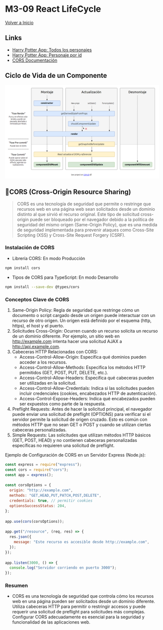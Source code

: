 # M3-09 React LifeCycle

[Volver a Inicio](../README.md)

## Links

- [Harry Potter App: Todos los personajes](https://hp-api.onrender.com/api/characters)
- [Harry Potter App: Personaje por id](https://hp-api.onrender.com/api/character/9e3f7ce4-b9a7-4244-b709-dae5c1f1d4a8)
- [CORS Documentación](https://www.npmjs.com/package/cors)

## Ciclo de Vida de un Componente

<img src="../assets/09-01.png" alt="Life Cycle">

## 🎯CORS (Cross-Origin Resource Sharing)

> CORS es una tecnología de seguridad que permite o restringe que recursos web en una página web sean solicitados desde un dominio distinto al que sirvió el recurso original. Este tipo de solicitud cross-origin puede ser bloqueado por el navegador debido a la política de seguridad del mismo origen (Same-Origin Policy), que es una medida de seguridad implementada para prevenir ataques como Cross-Site Scripting (XSS) y Cross-Site Request Forgery (CSRF).

### Instalación de CORS

- Librería CORS: En modo Producción

```bash
npm install cors
```

- Tipos de CORS para TypeScript: En modo Desarrollo

```bash
npm install --save-dev @types/cors
```

### Conceptos Clave de CORS

1. Same-Origin Policy: Regla de seguridad que restringe cómo un documento o script cargado desde un origen puede interactuar con un recurso de otro origen. Un origen está definido por el esquema (http, https), el host y el puerto.
2. Solicitudes Cross-Origin: Ocurren cuando un recurso solicita un recurso de un dominio diferente. Por ejemplo, un sitio web en http://example.com intenta hacer una solicitud AJAX a http://api.example.com.
3. Cabeceras HTTP Relacionadas con CORS:
   - Access-Control-Allow-Origin: Especifica qué dominios pueden acceder a los recursos.
   - Access-Control-Allow-Methods: Especifica los métodos HTTP permitidos (GET, POST, PUT, DELETE, etc.).
   - Access-Control-Allow-Headers: Especifica qué cabeceras pueden ser utilizadas en la solicitud.
   - Access-Control-Allow-Credentials: Indica si las solicitudes pueden incluir credenciales (cookies, encabezados HTTP de autenticación).
   - Access-Control-Expose-Headers: Indica qué encabezados pueden ser expuestos como parte de la respuesta.
4. Preflight Requests: Antes de hacer la solicitud principal, el navegador puede enviar una solicitud de preflight (OPTIONS) para verificar si el servidor permite la solicitud de origen cruzado. Esto es común con métodos HTTP que no sean GET o POST y cuando se utilizan ciertas cabeceras personalizadas.
5. Simple Requests: Las solicitudes que utilizan métodos HTTP básicos (GET, POST, HEAD) y no contienen cabeceras personalizadas específicas no requieren una solicitud de preflight.

Ejemplo de Configuración de CORS en un Servidor Express (Node.js):

```js
const express = require("express");
const cors = require("cors");
const app = express();

const corsOptions = {
  origin: "http://example.com",
  methods: "GET,HEAD,PUT,PATCH,POST,DELETE",
  credentials: true, // permitir cookies
  optionsSuccessStatus: 204,
};

app.use(cors(corsOptions));

app.get("/resource", (req, res) => {
  res.json({
    message: "Este recurso es accesible desde http://example.com",
  });
});

app.listen(3000, () => {
  console.log("Servidor corriendo en puerto 3000");
});
```

### Resumen

- CORS es una tecnología de seguridad que controla cómo los recursos web en una página pueden ser solicitados desde un dominio diferente. Utiliza cabeceras HTTP para permitir o restringir accesos y puede requerir una solicitud de preflight para solicitudes más complejas. Configurar CORS adecuadamente es esencial para la seguridad y funcionalidad de las aplicaciones web.
